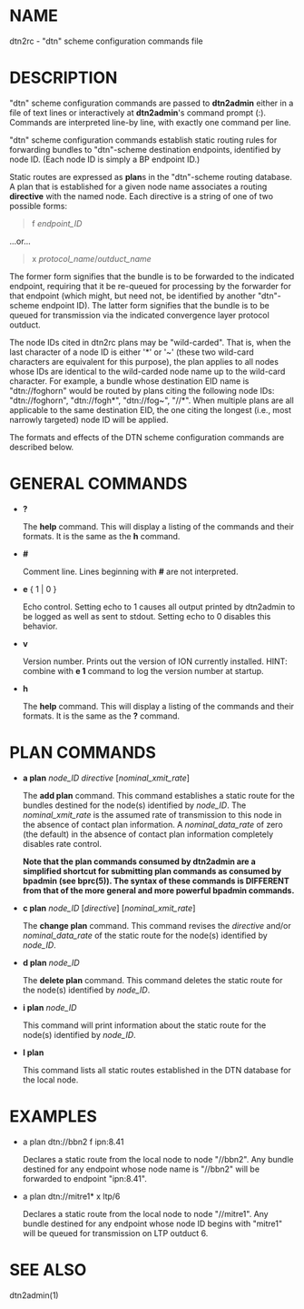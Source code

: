 # NAME

dtn2rc - "dtn" scheme configuration commands file

# DESCRIPTION

"dtn" scheme configuration commands are passed to **dtn2admin** either in a
file of text lines or interactively at **dtn2admin**'s command prompt (:).
Commands are interpreted line-by line, with exactly one command per line.

"dtn" scheme configuration commands establish static routing rules
for forwarding bundles to "dtn"-scheme destination endpoints, identified by
node ID.  (Each node ID is simply a BP endpoint ID.)

Static routes are expressed as **plan**s in the "dtn"-scheme routing database.
A plan that is established for a given node name associates a routing
**directive** with the named node.  Each directive is a string of one of
two possible forms:

> f _endpoint\_ID_

...or...

> x _protocol\_name_/_outduct\_name_

The former form signifies that the bundle is to be forwarded to the indicated
endpoint, requiring that it be re-queued for processing by the forwarder
for that endpoint (which might, but need not, be identified by another
"dtn"-scheme endpoint ID).  The latter form signifies that the bundle is
to be queued for transmission via the indicated convergence layer protocol
outduct.

The node IDs cited in dtn2rc plans may be "wild-carded".  That is, when
the last character of a node ID is either '\*' or '~' (these two wild-card
characters are equivalent for this purpose), the plan applies to all nodes
whose IDs are identical to the wild-carded node name up to the wild-card
character.  For example, a bundle whose destination EID name is "dtn://foghorn"
would be routed by plans citing the following node IDs: "dtn://foghorn",
"dtn://fogh\*", "dtn://fog~", "//\*".  When multiple plans are all applicable
to the same destination EID, the one citing the longest (i.e., most narrowly
targeted) node ID will be applied.

The formats and effects of the DTN scheme configuration commands are
described below.

# GENERAL COMMANDS

- **?**

    The **help** command.  This will display a listing of the commands and their
    formats.  It is the same as the **h** command.

- **#**

    Comment line.  Lines beginning with **#** are not interpreted.

- **e** { 1 | 0 }

    Echo control.  Setting echo to 1 causes all output printed by dtn2admin to be
    logged as well as sent to stdout.  Setting echo to 0 disables this behavior.

- **v** 

    Version number.  Prints out the version of ION currently installed.  HINT:
    combine with **e 1** command to log the version number at startup.

- **h**

    The **help** command.  This will display a listing of the commands and their
    formats.  It is the same as the **?** command.

# PLAN COMMANDS

- **a plan** _node\_ID_ _directive_ \[_nominal\_xmit\_rate_\]

    The **add plan** command.  This command establishes a static route for
    the bundles destined for the node(s) identified by _node\_ID_.  The
    _nominal\_xmit\_rate_ is the assumed rate of transmission to this node
    in the absence of contact plan information.  A _nominal\_data\_rate_ of
    zero (the default) in the absence of contact plan information completely
    disables rate control.

    **Note that the plan commands consumed by dtn2admin are a simplified
    shortcut for submitting plan commands as consumed by bpadmin (see bprc(5)).
    The syntax of these commands is DIFFERENT from that of the more general
    and more powerful bpadmin commands.**

- **c plan** _node\_ID_ \[_directive_\] \[_nominal\_xmit\_rate_\]

    The **change plan** command.  This command revises the _directive_ and/or
    _nominal\_data\_rate_ of the static route for the node(s) identified by
    _node\_ID_.

- **d plan** _node\_ID_

    The **delete plan** command.  This command deletes the static route for
    the node(s) identified by _node\_ID_.

- **i plan** _node\_ID_

    This command will print information about the static route for the node(s)
    identified by _node\_ID_.

- **l plan**

    This command lists all static routes established in the DTN database for
    the local node.

# EXAMPLES

- a plan dtn://bbn2 f ipn:8.41

    Declares a static route from the local node to node "//bbn2".  Any bundle
    destined for any endpoint whose node name is "//bbn2" will be forwarded
    to endpoint "ipn:8.41".

- a plan dtn://mitre1\* x ltp/6

    Declares a static route from the local node to node "//mitre1".  Any bundle
    destined for any endpoint whose node ID begins with "mitre1" will
    be queued for transmission on LTP outduct 6.

# SEE ALSO

dtn2admin(1)
